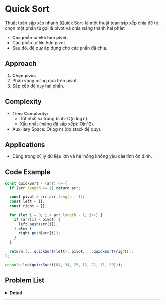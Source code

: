 # Quick Sort

Thuật toán sắp xếp nhanh (Quick Sort)  là một thuật toán sắp xếp chia để trị, chọn một phần tử gọi là pivot và chia
mảng thành hai phần:

- Các phần tử nhỏ hơn pivot.
- Các phần tử lớn hơn pivot.
- Sau đó, đệ quy áp dụng cho các phần đã chia.

## Approach

1. Chọn pivot.
2. Phân vùng mảng dựa trên pivot.
3. Sắp xếp đệ quy hai phần.

## Complexity

- Time Complexity:
    - Tốt nhất và trung bình: O(n log n).
    - Xấu nhất (mảng đã sắp xếp): O(n^2).
- Auxiliary Space: O(log n) (do stack đệ quy).

## Applications

- Dùng trong xử lý dữ liệu lớn và hệ thống không yêu cầu tính ổn định.

## Code Example

```javascript
const quickSort = (arr) => {
  if (arr.length <= 1) return arr;

  const pivot = arr[arr.length - 1];
  const left = [];
  const right = [];

  for (let i = 0; i < arr.length - 1; i++) {
    if (arr[i] < pivot) {
      left.push(arr[i]);
    } else {
      right.push(arr[i]);
    }
  }

  return [...quickSort(left), pivot, ...quickSort(right)];
};

console.log(quickSort([64, 34, 25, 12, 22, 11, 90]));

```

## Problem List

#### []()

<details><summary><b>Detail</b></summary>
<p>

</p>
</details>

---
